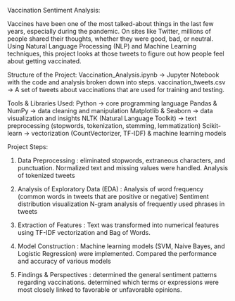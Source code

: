 Vaccination Sentiment Analysis:

Vaccines have been one of the most talked-about things in the last few years, especially during the pandemic. On sites like Twitter, millions of people shared their thoughts, whether they were good, bad, or neutral.
Using Natural Language Processing (NLP) and Machine Learning techniques, this project looks at those tweets to figure out how people feel about getting vaccinated.

Structure of the Project:
Vaccination_Analysis.ipynb → Jupyter Notebook with the code and analysis broken down into steps.
vaccination_tweets.csv → A set of tweets about vaccinations that are used for training and testing.

Tools & Libraries Used:
Python → core programming language
Pandas & NumPy → data cleaning and manipulation
Matplotlib & Seaborn → data visualization and insights
NLTK (Natural Language Toolkit) → text preprocessing (stopwords, tokenization, stemming, lemmatization)
Scikit-learn → vectorization (CountVectorizer, TF-IDF) & machine learning models

Project Steps:

1. Data Preprocessing :
eliminated stopwords, extraneous characters, and punctuation.
Normalized text and missing values were handled.
Analysis of tokenized tweets

2. Analysis of Exploratory Data (EDA) :
Analysis of word frequency (common words in tweets that are positive or negative)
Sentiment distribution visualization
N-gram analysis of frequently used phrases in tweets

3. Extraction of Features :
Text was transformed into numerical features using TF-IDF vectorization and Bag of Words.

4. Model Construction :
Machine learning models (SVM, Naive Bayes, and Logistic Regression) were implemented.
Compared the performance and accuracy of various models

5. Findings & Perspectives :
determined the general sentiment patterns regarding vaccinations.
determined which terms or expressions were most closely linked to favorable or unfavorable opinions.
